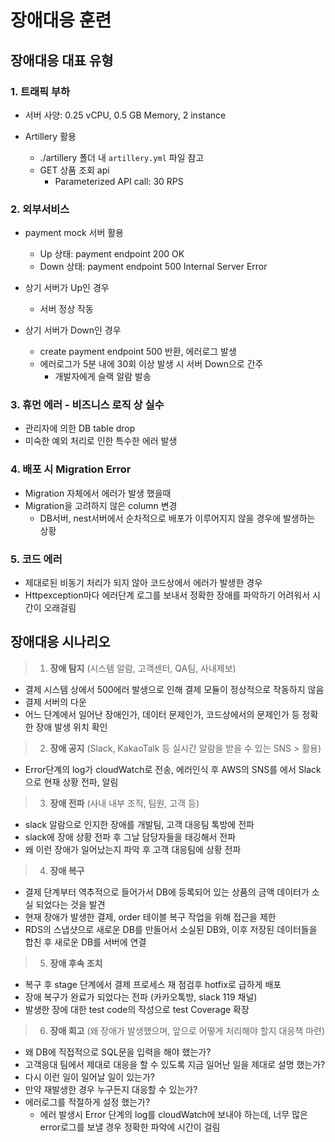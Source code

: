 # 장애대응 훈련

## 장애대응 대표 유형

### 1. 트래픽 부하

- 서버 사양: 0.25 vCPU, 0.5 GB Memory, 2 instance

- Artillery 활용
  - ./artillery 폴더 내 `artillery.yml` 파일 참고
  - GET 상품 조회 api
    - Parameterized API call: 30 RPS

### 2. 외부서비스

- payment mock 서버 활용
  - Up 상태: payment endpoint 200 OK
  - Down 상태: payment endpoint 500 Internal Server Error

- 상기 서버가 Up인 경우
  - 서버 정상 작동
- 상기 서버가 Down인 경우
  - create payment endpoint 500 반환, 에러로그 발생
  - 에러로그가 5분 내에 30회 이상 발생 시 서버 Down으로 간주
    - 개발자에게 슬랙 알람 발송

### 3. 휴먼 에러 - 비즈니스 로직 상 실수

- 관리자에 의한 DB table drop
- 미숙한 예외 처리로 인한 특수한 에러 발생

### 4. 배포 시 Migration Error

- Migration 자체에서 에러가 발생 했을때
- Migration을 고려하지 않은 column 변경
  - DB서버, nest서버에서 순차적으로 배포가 이루어지지 않을 경우에 발생하는 상황

### 5. 코드 에러

- 제대로된 비동기 처리가 되지 않아 코드상에서 에러가 발생한 경우
- Httpexception마다 에러단계 로그를 보내서 정확한 장애를 파악하기 어려워서 시간이 오래걸림

## 장애대응 시나리오

> 1. **장애 탐지** (시스템 알람, 고객센터, QA팀, 사내제보)
  - 결제 시스템 상에서 500에러 발생으로 인해 결제 모듈이 정상적으로 작동하지 않음
  - 결제 서버의 다운
  - 어느 단계에서 일어난 장애인가, 데이터 문제인가, 코드상에서의 문제인가 등 정확한 장애 발생 위치 확인
> 2. **장애 공지** (Slack, KakaoTalk 등 실시간 알람을 받을 수 있는 SNS > 활용)
  - Error단계의 log가 cloudWatch로 전송, 에러인식 후 AWS의 SNS를 에서 Slack으로 현재 상황 전파, 알림
> 3. **장애 전파** (사내 내부 조직, 팀원, 고객 등)
  - slack 알람으로 인지한 장애를 개발팀, 고객 대응팀 톡방에 전파
  - slack에 장애 상황 전파 후 그날 담당자들을 태깅해서 전파
  - 왜 이런 장애가 일어났는지 파악 후 고객 대응팀에 상황 전파
> 4. **장애 복구**
  - 결제 단계부터 역추적으로 들어가서 DB에 등록되어 있는 상품의 금액 데이터가 소실 되었다는 것을 발견
  - 현재 장애가 발생한 결제, order 테이블 복구 작업을 위해 접근을 제한
  - RDS의 스냅샷으로 새로운 DB를 만들어서 소실된 DB와, 이후 저장된 데이터들을 합친 후 새로운 DB를 서버에 연결
> 5. **장애 후속 조치**
  - 복구 후 stage 단계에서 결제 프로세스 재 점검후 hotfix로 급하게 배포
  - 장애 복구가 완료가 되었다는 전파 (카카오톡방, slack 119 채널)
  - 발생한 장에 대한 test code의 작성으로 test Coverage 확장
> 6. **장애 회고** (왜 장애가 발생했으며, 앞으로 어떻게 처리해야 할지 대응책 마련)
  - 왜 DB에 직접적으로 SQL문을 입력을 해야 했는가?
  - 고객응대 팀에서 제대로 대응을 할 수 있도록 지금 일어난 일을 제대로 설명 했는가?
  - 다시 이런 일이 일어날 일이 있는가?
  - 만약 재발생한 경우 누구든지 대응할 수 있는가?
  - 에러로그를 적절하게 설정 했는가?
    - 에러 발생시 Error 단계의 log를 cloudWatch에 보내야 하는데, 너무 많은 error로그를 보낼 경우 정확한 파악에 시간이 걸림
